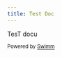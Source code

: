 ```yaml
---
title: Test Doc
---
```

TesT docu

<SwmMeta repo-id="Z2l0aHViJTNBJTNBVGFsLXRlc3QtcmVwbyUzQSUzQVRhbFBlcmV0elN3aW1t" repo-name="Tal-test-repo"><sup>Powered by [Swimm](http://localhost:5000/)</sup></SwmMeta>
